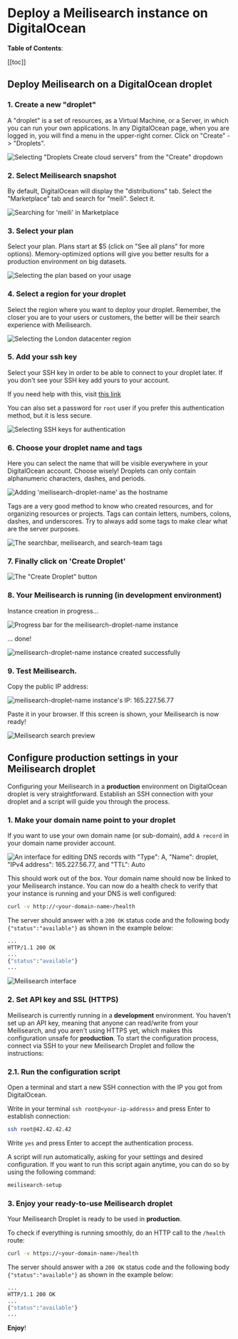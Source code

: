 # Deploy a Meilisearch instance on DigitalOcean

**Table of Contents**:

[[toc]]

## Deploy Meilisearch on a DigitalOcean droplet

### 1. Create a new "droplet"

A "droplet" is a set of resources, as a Virtual Machine, or a Server, in which you can run your own applications.
In any DigitalOcean page, when you are logged in, you will find a menu in the upper-right corner. Click on "Create" -> "Droplets".

![Selecting "Droplets Create cloud servers" from the "Create" dropdown](/digitalocean/01.create.png)

### 2. Select Meilisearch snapshot

By default, DigitalOcean will display the "distributions" tab. Select the "Marketplace" tab and search for "meili". Select it.

![Searching for 'meili' in Marketplace](/digitalocean/02.marketplace.png)

### 3. Select your plan

Select your plan. Plans start at $5 (click on "See all plans" for more options). Memory-optimized options will give you better results for a production environment on big datasets.

![Selecting the plan based on your usage](/digitalocean/03.select-plan.png)

### 4. Select a region for your droplet

Select the region where you want to deploy your droplet. Remember, the closer you are to your users or customers, the better will be their search experience with Meilisearch.

![Selecting the London datacenter region](/digitalocean/04.select-region.png)

### 5. Add your ssh key

Select your SSH key in order to be able to connect to your droplet later. If you don't see your SSH key add yours to your account.

If you need help with this, visit [this link](https://www.digitalocean.com/docs/droplets/how-to/add-ssh-keys/to-account/)

You can also set a password for `root` user if you prefer this authentication method, but it is less secure.

![Selecting SSH keys for authentication](/digitalocean/05.add-ssh-key.png)

### 6. Choose your droplet name and tags

Here you can select the name that will be visible everywhere in your DigitalOcean account. Choose wisely! Droplets can only contain alphanumeric characters, dashes, and periods.

![Adding 'meilisearch-droplet-name' as the hostname](/digitalocean/06.droplet-name.png)

Tags are a very good method to know who created resources, and for organizing resources or projects. Tags can contain letters, numbers, colons, dashes, and underscores. Try to always add some tags to make clear what are the server purposes.

![The searchbar, meilisearch, and search-team tags](/digitalocean/06.add-tags.png)

### 7. Finally click on 'Create Droplet'

![The "Create Droplet" button](/digitalocean/07.create-droplet.png)

### 8. Your Meilisearch is running (in **development** environment)

Instance creation in progress...

![Progress bar for the meilisearch-droplet-name instance](/digitalocean/08.creating.png)

... done!

![meilisearch-droplet-name instance created successfully](/digitalocean/08.created-ip.png)

### 9. Test Meilisearch.

Copy the public IP address:

![meilisearch-droplet-name instance's IP: 165.227.56.77](/digitalocean/09.copy-ip.png)

Paste it in your browser. If this screen is shown, your Meilisearch is now ready!

![Meilisearch search preview](/digitalocean/09.test-meili.png)

## Configure production settings in your Meilisearch droplet

Configuring your Meilisearch in a **production** environment on DigitalOcean droplet is very straightforward. Establish an SSH connection with your droplet and a script will guide you through the process.

### 1. Make your domain name point to your droplet

If you want to use your own domain name (or sub-domain), add `A record` in your domain name provider account.

![An interface for editing DNS records with "Type": A, "Name": droplet, "IPv4 address": 165.227.56.77, and "TTL": Auto](/digitalocean/11.domain-a-record.png)

This should work out of the box. Your domain name should now be linked to your Meilisearch instance. You can now do a health check to verify that your instance is running and your DNS is well configured:

```bash
curl -v http://<your-domain-name>/health
```

The server should answer with a `200 OK` status code and the following body `{"status":"available"}` as shown in the example below:

```bash
...
HTTP/1.1 200 OK
...
{"status":"available"}
...
```

![Meilisearch interface](/digitalocean/11.working-domain.png)

### 2. Set API key and SSL (HTTPS)

Meilisearch is currently running in a **development** environment. You haven't set up an API key, meaning that anyone can read/write from your Meilisearch, and you aren't using HTTPS yet, which makes this configuration unsafe for **production**.
To start the configuration process, connect via SSH to your new Meilisearch Droplet and follow the instructions:

### 2.1. Run the configuration script

Open a terminal and start a new SSH connection with the IP you got from DigitalOcean.

Write in your terminal `ssh root@<your-ip-address>` and press Enter to establish connection:

```bash
ssh root@42.42.42.42
```

Write `yes` and press Enter to accept the authentication process.

A script will run automatically, asking for your settings and desired configuration. If you want to run this script again anytime, you can do so by using the following command:

```bash
meilisearch-setup
```

### 3. Enjoy your ready-to-use Meilisearch droplet

Your Meilisearch Droplet is ready to be used in **production**.

To check if everything is running smoothly, do an HTTP call to the `/health` route:

```bash
curl -v https://<your-domain-name>/health
```

The server should answer with a `200 OK` status code and the following body `{"status":"available"}` as shown in the example below:

```bash
...
HTTP/1.1 200 OK
...
{"status":"available"}
...
```

**Enjoy**!
